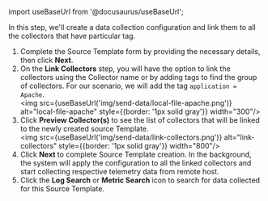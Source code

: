 import useBaseUrl from '@docusaurus/useBaseUrl';

In this step, we'll create a data collection configuration and link them to all the collectors that have particular tag.

1. Complete the Source Template form by providing the necessary details, then click **Next**.
1. On the **Link Collectors** step, you will have the option to link the collectors using the Collector name or by adding tags to find the group of collectors. For our scenario, we will add the tag `application = Apache`.<br/><img src={useBaseUrl('img/send-data/local-file-apache.png')} alt="local-file-apache" style={{border: '1px solid gray'}} width="300"/>
1. Click **Preview Collector(s)** to see the list of collectors that will be linked to the newly created source Template.<br/><img src={useBaseUrl('img/send-data/link-collectors.png')} alt="link-collectors" style={{border: '1px solid gray'}} width="800"/>
1. Click **Next** to complete Source Template creation. In the background, the system will apply the configuration to all the linked collectors and start collecting respective telemetry data from remote host.
1. Click the **Log Search** or **Metric Search** icon to search for data collected for this Source Template.